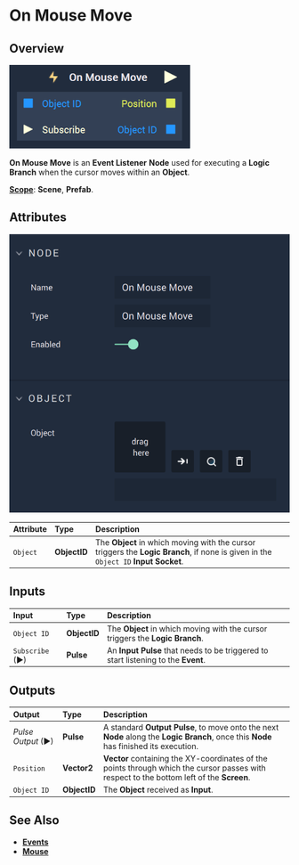 # On Mouse Move

## Overview

![The On Mouse Move Node.](../../../.gitbook/assets/onmousemoveupdatedimage.png)

**On Mouse Move** is an **Event Listener** **Node** used for executing a **Logic Branch** when the cursor moves within an **Object**.

[**Scope**](../../overview.md#scopes): **Scene**, **Prefab**.

## Attributes

![The On Mouse Move Node Attributes.](../../../.gitbook/assets/onmousemoveattributes.png)

| Attribute | Type | Description |
| :--- | :--- | :--- |
| `Object` | **ObjectID** | The **Object** in which moving with the cursor triggers the **Logic Branch**, if none is given in the `Object ID` **Input Socket**. |

## Inputs

| Input | Type | Description |
| :--- | :--- | :--- |
|`Object ID` | **ObjectID** | The **Object** in which moving with the cursor triggers the **Logic Branch**. |
| `Subscribe` (►)|**Pulse** | An **Input Pulse** that needs to be triggered to start listening to the **Event**. |

## Outputs

| Output | Type | Description |
| :--- | :--- | :--- |
| _Pulse Output_ \(►\) | **Pulse** | A standard **Output Pulse**, to move onto the next **Node** along the **Logic Branch**, once this **Node** has finished its execution. |
| `Position` | **Vector2** | **Vector** containing the XY-coordinates of the points through which the cursor passes with respect to the bottom left of the **Screen**. |
| `Object ID` | **ObjectID** | The **Object** received as **Input**. |

## See Also

* [**Events**](../)
* [**Mouse**](./)

